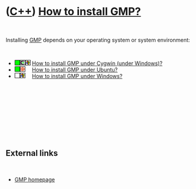 



 

 

 

 

 

([C++](Cpp.md)) [How to install GMP?](CppGmpInstall.md)
=========================================================

 

Installing [GMP](CppGmp.md) depends on your operating system or system
environment:

 

-   ![OKAY](PicGreen.png)![Cygwin](PicCygwin.png)![Windows](PicWindows.png)
    [How to install GMP under Cygwin (under
    Windows)?](CppGmpInstallCygwin.md)
-   ![OKAY](PicGreen.png)![Ubuntu](PicUbuntu.png)![Space](PicSpacer.png)
    [How to install GMP under Ubuntu?](CppGmpInstallUbuntu.md)
-   ![TODO](PicTransparent.png)![Windows](PicWindows.png)![
    ](PicSpacer.png) [How to install GMP under
    Windows?](CppGmpInstallWindows.md)

 

 

 

 

 

External links
--------------

 

-   [GMP homepage](http://www.gmplib.org)

 

 

 

 

 





 



